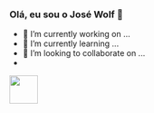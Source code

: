### Olá, eu sou o José Wolf 👋


- 🔭 I’m currently working on ...
- 🌱 I’m currently learning ...
- 👯 I’m looking to collaborate on ...
- 

<div>
  <img width = 50 heigth = 40 src="https://cdn.jsdelivr.net/gh/devicons/devicon/icons/java/java-original-wordmark.svg" />
</div>
